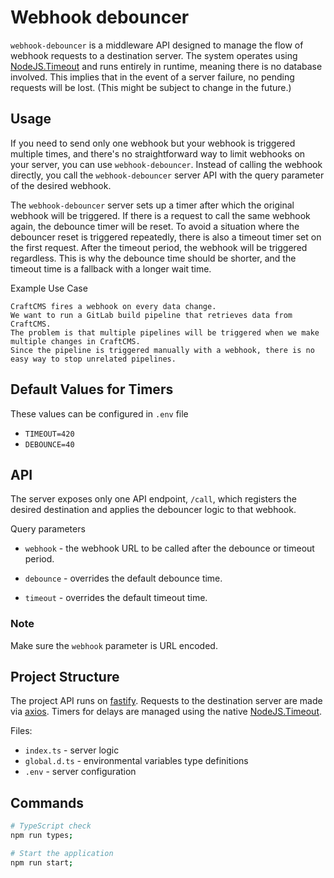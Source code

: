 # Webhook debouncer

`webhook-debouncer` is a middleware API designed to manage the flow of webhook requests to a destination server.
The system operates using [NodeJS.Timeout](https://nodejs.org/api/timers.html) and runs entirely in runtime,
meaning there is no database involved.
This implies that in the event of a server failure, no pending requests will be lost.
(This might be subject to change in the future.)

Usage
----
If you need to send only one webhook but your webhook is triggered multiple times,
and there's no straightforward way to limit webhooks on your server, you can use `webhook-debouncer`.
Instead of calling the webhook directly, you call the `webhook-debouncer` server API with the query parameter of the desired webhook.

The `webhook-debouncer` server sets up a timer after which the original webhook will be triggered.
If there is a request to call the same webhook again, the debounce timer will be reset.
To avoid a situation where the debouncer reset is triggered repeatedly, there is also a timeout timer set on the first request.
After the timeout period, the webhook will be triggered regardless.
This is why the debounce time should be shorter, and the timeout time is a fallback with a longer wait time.

Example Use Case
```
CraftCMS fires a webhook on every data change.
We want to run a GitLab build pipeline that retrieves data from CraftCMS.
The problem is that multiple pipelines will be triggered when we make multiple changes in CraftCMS.
Since the pipeline is triggered manually with a webhook, there is no easy way to stop unrelated pipelines.
```

Default Values for Timers
----
These values can be configured in `.env` file
- `TIMEOUT=420`
- `DEBOUNCE=40`

API
----
The server exposes only one API endpoint, `/call`, which registers the desired destination and applies the debouncer logic to that webhook.

Query parameters
- `webhook` - the webhook URL to be called after the debounce or timeout period.

- `debounce` - overrides the default debounce time.

- `timeout` - overrides the default timeout time.


### Note
Make sure the `webhook` parameter is URL encoded.

Project Structure
----
The project API runs on [fastify](https://github.com/fastify/fastify).
Requests to the destination server are made via [axios](https://github.com/axios/axios).
Timers for delays are managed using the native [NodeJS.Timeout](https://nodejs.org/api/timers.html).

Files:
- `index.ts` - server logic
- `global.d.ts` - environmental variables type definitions
- `.env` - server configuration

Commands
----
```bash
# TypeScript check
npm run types;

# Start the application
npm run start;
```